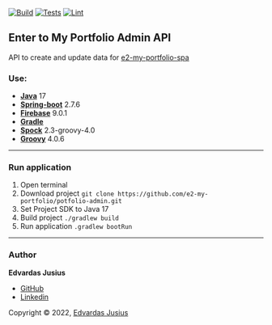 [![Build](https://github.com/e2-my-portfolio/potfolio-admin/actions/workflows/build.yaml/badge.svg)](https://github.com/e2-my-portfolio/potfolio-admin/actions/workflows/build.yaml)
[![Tests](https://github.com/e2-my-portfolio/potfolio-admin/actions/workflows/test.yaml/badge.svg)](https://github.com/e2-my-portfolio/potfolio-admin/actions/workflows/test.yaml)
[![Lint](https://github.com/e2-my-portfolio/potfolio-admin/actions/workflows/lint.yaml/badge.svg)](https://github.com/e2-my-portfolio/potfolio-admin/actions/workflows/lint.yaml)

## Enter to My Portfolio Admin API
API to create and update data for [e2-my-portfolio-spa](https://github.com/e2-projects/my-portfolio)

### Use:
* [**Java**](https://www.java.com/en/) 17
* [**Spring-boot**](https://spring.io/projects/spring-boot) 2.7.6
* [**Firebase**](https://firebase.google.com/docs/admin/setup) 9.0.1
* [**Gradle**](https://gradle.org/)
* [**Spock**](https://spockframework.org) 2.3-groovy-4.0
* [**Groovy**](https://groovy-lang.org) 4.0.6

---

### Run application
1. Open terminal
2. Download project `git clone https://github.com/e2-my-portfolio/potfolio-admin.git`
3. Set Project SDK to Java 17
4. Build project `./gradlew build`
5. Run application `.gradlew bootRun`

---

### Author

**Edvardas Jusius**

* [GitHub](https://github.com/Dum6o)
* [Linkedin](https://www.linkedin.com/in/edvardasjusius/)

Copyright © 2022, [Edvardas Jusius](https://github.com/Dum6o)
<!--Released under the [MIT License](LICENSE).-->
